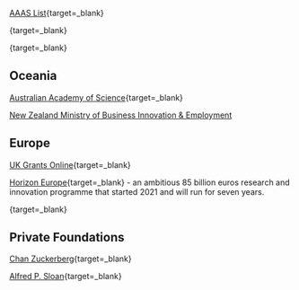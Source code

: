 
[AAAS List](https://www.science.org/content/page/where-search-funding){target=_blank}

[](){target=_blank}

[](){target=_blank}

## Oceania

[Australian Academy of Science](https://www.science.org.au/curious/policy-features/open-science-and-scientific-excellence){target=_blank}

[New Zealand Ministry of Business Innovation & Employment](https://www.mbie.govt.nz/science-and-technology/science-and-innovation/funding-information-and-opportunities/)


## Europe

[UK Grants Online](https://www.grantsonline.org.uk/){target=_blank}

[Horizon Europe](https://ec.europa.eu/info/research-and-innovation/funding/funding-opportunities/funding-programmes-and-open-calls/horizon-europe_en){target=_blank} - an ambitious 85 billion euros research and innovation programme that started 2021 and will run for seven years.

[](){target=_blank}

## Private Foundations

[Chan Zuckerberg](https://chanzuckerberg.com/science/programs-resources/open-science/){target=_blank}

[Alfred P. Sloan](https://sloan.org/){target=_blank}